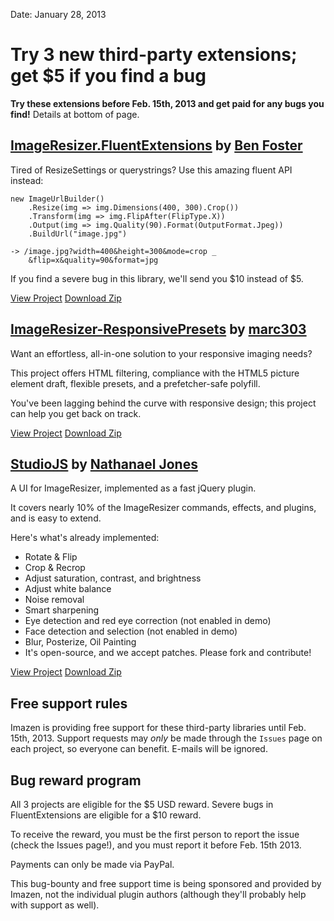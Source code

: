 Date: January 28, 2013

# Try 3 new third-party extensions; get $5 if you find a bug

**Try these extensions before Feb. 15th, 2013 and get paid for any bugs you find!** Details at bottom of page.
 
## [ImageResizer.FluentExtensions](https://github.com/benfoster/ImageResizer.FluentExtensions) by [Ben Foster](https://github.com/benfoster)
 
 
Tired of ResizeSettings or querystrings? Use this amazing fluent API instead:
 
    new ImageUrlBuilder()
        .Resize(img => img.Dimensions(400, 300).Crop())
        .Transform(img => img.FlipAfter(FlipType.X))
        .Output(img => img.Quality(90).Format(OutputFormat.Jpeg))
        .BuildUrl("image.jpg")
     
    -> /image.jpg?width=400&height=300&mode=crop _
        &flip=x&quality=90&format=jpg

If you find a severe bug in this library, we'll send you $10 instead of $5.
 
[View Project](https://github.com/benfoster/ImageResizer.FluentExtensions)  [Download Zip](https://github.com/benfoster/ImageResizer.FluentExtensions/archive/master.zip)

 
## [ImageResizer-ResponsivePresets](https://github.com/mindrevolution/ImageResizer-ResponsivePresets) by [marc303](https://github.com/marc303)
 
Want an effortless, all-in-one solution to your responsive imaging needs? 
 
This project offers HTML filtering, compliance with the HTML5 picture element draft, flexible presets, and a prefetcher-safe polyfill.
 
You've been lagging behind the curve with responsive design; this project can help you get back on track.
 
[View Project](https://github.com/mindrevolution/ImageResizer-ResponsivePresets)  [Download Zip](https://github.com/mindrevolution/ImageResizer-ResponsivePresets/archive/master.zip)


## [StudioJS](http://github.com/nathanaeljones/studiojs) by [Nathanael Jones](http://github.com/nathanaeljones)
 
A UI for ImageResizer, implemented as a fast jQuery plugin.
 
It covers nearly 10% of the ImageResizer commands, effects,  and plugins, and is easy to extend.
 
Here's what's already implemented:
 
* Rotate & Flip
* Crop & Recrop
* Adjust saturation, contrast, and brightness
* Adjust white balance
* Noise removal
* Smart sharpening
* Eye detection and red eye correction (not enabled in demo)
* Face detection and selection (not enabled in demo)
* Blur, Posterize, Oil Painting
* It's open-source, and we accept patches. Please fork and contribute!
 
[View Project](https://github.com/nathanaeljones/studiojs)  [Download Zip](https://github.com/nathanaeljones/studiojs/archive/master.zip)

## Free support rules

Imazen is providing free support for these third-party libraries until Feb. 15th, 2013. Support requests may *only* be made through the `Issues` page on each project, so everyone can benefit. E-mails will be ignored.


## Bug reward program

All 3 projects are eligible for the $5 USD reward. Severe bugs in FluentExtensions are eligible for a $10 reward.

To receive the reward, you must be the first person to report the issue (check the Issues page!), and you must report it before Feb. 15th 2013.

Payments can only be made via PayPal.

This bug-bounty and free support time is being sponsored and provided by Imazen, not the individual plugin authors (although they'll probably help with support as well).


